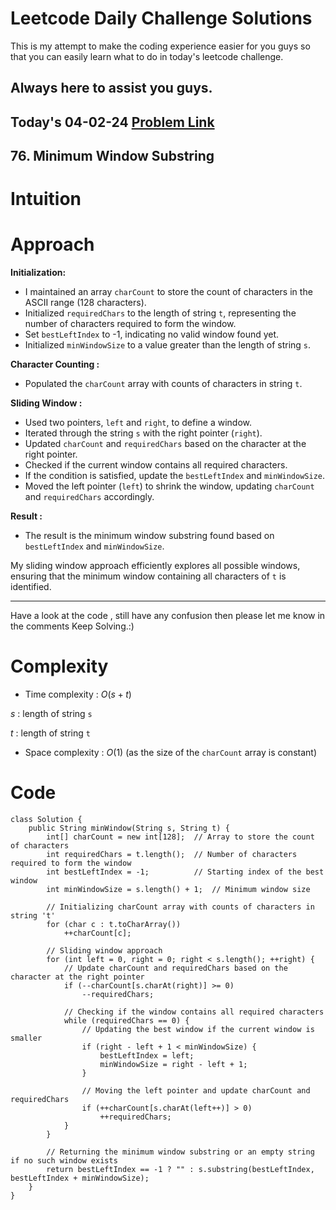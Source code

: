 # Leetcode Daily Challenge Solutions

This is my attempt to make the coding experience easier for you guys so that you can easily learn what to do in today's leetcode challenge.


## Always here to assist you guys.

## Today's 04-02-24 [Problem Link](https://leetcode.com/problems/minimum-window-substring/description/?envType=daily-question&envId=2024-02-04)
## 76. Minimum Window Substring

# Intuition
<!-- Describe your first thoughts on how to solve this problem. -->

# Approach
<!-- Describe your approach to solving the problem. -->
**Initialization:**
   - I maintained an array `charCount` to store the count of characters in the ASCII range (128 characters).
   - Initialized `requiredChars` to the length of string `t`, representing the number of characters required to form the window.
   - Set `bestLeftIndex` to -1, indicating no valid window found yet.
   - Initialized `minWindowSize` to a value greater than the length of string `s`.

**Character Counting :**
   - Populated the `charCount` array with counts of characters in string `t`.

**Sliding Window :**
   - Used two pointers, `left` and `right`, to define a window.
   - Iterated through the string `s` with the right pointer (`right`).
   - Updated `charCount` and `requiredChars` based on the character at the right pointer.
   - Checked if the current window contains all required characters.
   - If the condition is satisfied, update the `bestLeftIndex` and `minWindowSize`.
   - Moved the left pointer (`left`) to shrink the window, updating `charCount` and `requiredChars` accordingly.

**Result :**
   - The result is the minimum window substring found based on `bestLeftIndex` and `minWindowSize`.

My sliding window approach efficiently explores all possible windows, ensuring that the minimum window containing all characters of `t` is identified.

---
Have a look at the code , still have any confusion then please let me know in the comments
Keep Solving.:)

# Complexity
- Time complexity : $O(s + t)$
<!-- Add your time complexity here, e.g. $$O(n)$$ -->
$s$ : length of string `s`

$t$ : length of string `t`
- Space complexity : $O(1)$ (as the size of the `charCount` array is constant)
<!-- Add your space complexity here, e.g. $$O(n)$$ -->

# Code
```
class Solution {
    public String minWindow(String s, String t) {
        int[] charCount = new int[128];  // Array to store the count of characters
        int requiredChars = t.length();  // Number of characters required to form the window
        int bestLeftIndex = -1;          // Starting index of the best window
        int minWindowSize = s.length() + 1;  // Minimum window size

        // Initializing charCount array with counts of characters in string 't'
        for (char c : t.toCharArray())
            ++charCount[c];

        // Sliding window approach
        for (int left = 0, right = 0; right < s.length(); ++right) {
            // Update charCount and requiredChars based on the character at the right pointer
            if (--charCount[s.charAt(right)] >= 0)
                --requiredChars;

            // Checking if the window contains all required characters
            while (requiredChars == 0) {
                // Updating the best window if the current window is smaller
                if (right - left + 1 < minWindowSize) {
                    bestLeftIndex = left;
                    minWindowSize = right - left + 1;
                }

                // Moving the left pointer and update charCount and requiredChars
                if (++charCount[s.charAt(left++)] > 0)
                    ++requiredChars;
            }
        }

        // Returning the minimum window substring or an empty string if no such window exists
        return bestLeftIndex == -1 ? "" : s.substring(bestLeftIndex, bestLeftIndex + minWindowSize);
    }
}

```